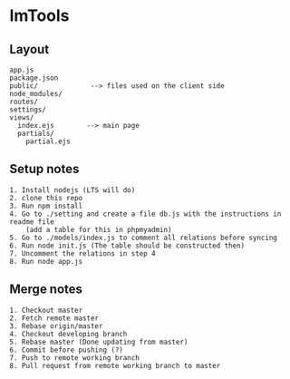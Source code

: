 # ImTools


## Layout
    
    app.js             
    package.json        
    public/             --> files used on the client side
    node_modules/
    routes/
    settings/
    views/
      index.ejs        --> main page
      partials/
        partial.ejs


## Setup notes
    1. Install nodejs (LTS will do)
    2. clone this repo
    3. Run npm install
    4. Go to ./setting and create a file db.js with the instructions in readme file
        (add a table for this in phpmyadmin)
    5. Go to ./models/index.js to comment all relations before syncing
    6. Run node init.js (The table should be constructed then)
    7. Uncomment the relations in step 4
    8. Run node app.js

## Merge notes
    1. Checkout master
    2. Fetch remote master
    3. Rebase origin/master
    4. Checkout developing branch
    5. Rebase master (Done updating from master)
    6. Commit before pushing (?)
    7. Push to remote working branch
    8. Pull request from remote working branch to master 